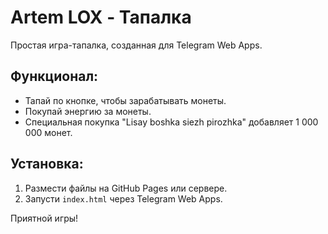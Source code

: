 # Artem LOX - Тапалка

Простая игра-тапалка, созданная для Telegram Web Apps.

## Функционал:
- Тапай по кнопке, чтобы зарабатывать монеты.
- Покупай энергию за монеты.
- Специальная покупка "Lisay boshka siezh pirozhka" добавляет 1 000 000 монет.

## Установка:
1. Размести файлы на GitHub Pages или сервере.
2. Запусти `index.html` через Telegram Web Apps.

Приятной игры!
